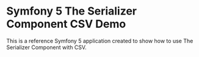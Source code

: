 Symfony 5 The Serializer Component CSV Demo
========================

This is a reference Symfony 5 application created to show how to use The Serializer Component with CSV.